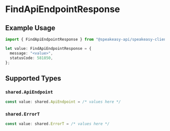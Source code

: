 # FindApiEndpointResponse

## Example Usage

```typescript
import { FindApiEndpointResponse } from "@speakeasy-api/speakeasy-client-sdk-typescript/sdk/models/operations";

let value: FindApiEndpointResponse = {
  message: "<value>",
  statusCode: 581850,
};
```

## Supported Types

### `shared.ApiEndpoint`

```typescript
const value: shared.ApiEndpoint = /* values here */
```

### `shared.ErrorT`

```typescript
const value: shared.ErrorT = /* values here */
```

